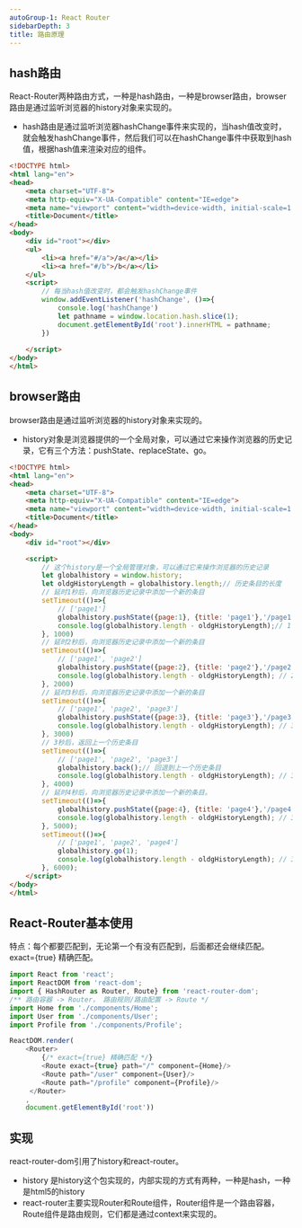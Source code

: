 ```yaml
---
autoGroup-1: React Router
sidebarDepth: 3
title: 路由原理
---
```


## hash路由

React-Router两种路由方式，一种是hash路由，一种是browser路由，browser路由是通过监听浏览器的history对象来实现的。

- hash路由是通过监听浏览器hashChange事件来实现的，当hash值改变时，就会触发hashChange事件，然后我们可以在hashChange事件中获取到hash值，根据hash值来渲染对应的组件。

```html
<!DOCTYPE html>
<html lang="en">
<head>
    <meta charset="UTF-8">
    <meta http-equiv="X-UA-Compatible" content="IE=edge">
    <meta name="viewport" content="width=device-width, initial-scale=1.0">
    <title>Document</title>
</head>
<body>
    <div id="root"></div>
    <ul>
        <li><a href="#/a">/a</a></li>
        <li><a href="#/b">/b</a></li>
    </ul>
    <script>
        // 每当hash值改变时，都会触发hashChange事件
        window.addEventListener('hashChange', ()=>{
            console.log('hashChange')
            let pathname = window.location.hash.slice(1);
            document.getElementById('root').innerHTML = pathname;
        })
     
    </script>
</body>
</html>
```

## browser路由

browser路由是通过监听浏览器的history对象来实现的。

- history对象是浏览器提供的一个全局对象，可以通过它来操作浏览器的历史记录，它有三个方法：pushState、replaceState、go。

```html
<!DOCTYPE html>
<html lang="en">
<head>
    <meta charset="UTF-8">
    <meta http-equiv="X-UA-Compatible" content="IE=edge">
    <meta name="viewport" content="width=device-width, initial-scale=1.0">
    <title>Document</title>
</head>
<body>
    <div id="root"></div>

    <script>
        // 这个history是一个全局管理对象，可以通过它来操作浏览器的历史记录
        let globalhistory = window.history;
        let oldgHistoryLength = globalhistory.length;// 历史条目的长度
        // 延时1秒后，向浏览器历史记录中添加一个新的条目
        setTimeout(()=>{ 
            // ['page1']
            globalhistory.pushState({page:1}, {title: 'page1'},'/page1');
            console.log(globalhistory.length - oldgHistoryLength);// 1
        }, 1000)
        // 延时2秒后，向浏览器历史记录中添加一个新的条目
        setTimeout(()=>{
            // ['page1', 'page2']
            globalhistory.pushState({page:2}, {title: 'page2'},'/page2');
            console.log(globalhistory.length - oldgHistoryLength); // 2
        }, 2000)
        // 延时3秒后，向浏览器历史记录中添加一个新的条目
        setTimeout(()=>{
            // ['page1', 'page2', 'page3']
            globalhistory.pushState({page:3}, {title: 'page3'},'/page3');
            console.log(globalhistory.length - oldgHistoryLength); // 3
        }, 3000)
        // 3秒后，返回上一个历史条目
        setTimeout(()=>{
            // ['page1', 'page2', 'page3']
            globalhistory.back();// 回退到上一个历史条目
            console.log(globalhistory.length - oldgHistoryLength); // 3
        }, 4000)
        // 延时4秒后，向浏览器历史记录中添加一个新的条目。
        setTimeout(()=>{
            globalhistory.pushState({page:4}, {title: 'page4'},'/page4');
            console.log(globalhistory.length - oldgHistoryLength); // 3
        }, 5000);
        setTimeout(()=>{
            // ['page1', 'page2', 'page4']
            globalhistory.go(1);
            console.log(globalhistory.length - oldgHistoryLength); // 3
        }, 6000);
    </script>
</body>
</html>
```

## React-Router基本使用

特点：每个都要匹配到，无论第一个有没有匹配到，后面都还会继续匹配。exact={true} 精确匹配。

```javascript
import React from 'react';
import ReactDOM from 'react-dom';
import { HashRouter as Router, Route} from 'react-router-dom';
/** 路由容器 -> Router， 路由规则/路由配置 -> Route */
import Home from './components/Home';
import User from './components/User';
import Profile from './components/Profile';

ReactDOM.render(
    <Router>
        {/* exact={true} 精确匹配 */}
        <Route exact={true} path="/" component={Home}/>
        <Route path="/user" component={User}/>
        <Route path="/profile" component={Profile}/>
     </Router>
    , 
    document.getElementById('root'))
```

## 实现

react-router-dom引用了history和react-router。

- history 是history这个包实现的，内部实现的方式有两种，一种是hash，一种是html5的history
- react-router主要实现Router和Route组件，Router组件是一个路由容器，Route组件是路由规则，它们都是通过context来实现的。

